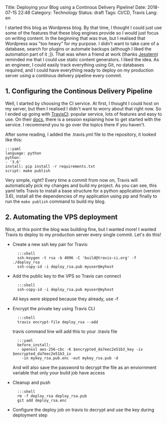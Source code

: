 Title: Deploying your Blog using a Continous Delivery Pipeline!
Date: 2018-07-15 22:48
Category: Technology
Status: draft
Tags: CI/CD, Travis
Lang: en

I started this blog as Wordpress blog. By that time, I thought I could just use some of the features
that these blog engines provide so I would just focus on writing content. In the beginning that was
true, but I realised that Wordpress was "too heavy" for my purpose. I didn't want to take care of a
database, search for plugins or automate backups (although I liked the automation part of it ;]). That was when a friend at work (thanks [Jesstern](http://jsstrn.me/)) reminded me that I could use static content generators. I liked the idea. As an engineer, I could easily track everything using Git, no databases required,
and I could have everything ready to deploy on my production server using a continous delivery pipeline every commit.

## 1. Configuring the Continous Delivery Pipeline
Well, I started by choosing the CI service. At first, I thought I could host on my server, but then I realised I didn't want to worry about that right now.
So I ended up going with [TravisCI](http://travis-ci.org): popular service, lots of features and easy to use.
On their [docs](https://docs.travis-ci.com/user/getting-started/#To-get-started-with-Travis-CI), there is a session explaining how to get started with the service.
I recommend you to go over the topics there if you haven't.

After some reading, I added the .travis.yml file to the repository, it looked like this:

    :::yaml
    language: python
    python:
    - '3.6'
    install: pip install -r requirements.txt
    script: make publish

Very simple, right? Every time a commit from now on, Travis will automatically pick my changes and build my project. As you can see, this yaml tells Travis to install
a base structure for a python application (version 3.6), install all the dependencies of my application using pip and finally to run the `make publish` command
to build my blog.

## 2. Automating the VPS deployment
Nice, at this point the blog was building fine, but I wanted more! I wanted Travis to deploy to my production server every single commit. Let's do this!

* Create a new ssh key pair for Travis:

        :::shell
        ssh-keygen -t rsa -b 4096 -C 'build@travis-ci.org' -f ./deploy_rsa
        ssh-copy-id -i deploy_rsa.pub myuser@myhost

* Add the public key to the VPS so Travis can connect

        :::shell
        ssh-copy-id -i deploy_rsa.pub myuser@myhost
    All keys were skipped because they already, use -f

* Encrypt the private key using Travis CLI

        :::shell
        travis encrypt-file deploy_rsa --add

    travis command line will add this to your .travis file

        :::yaml
        before_install:
        - openssl aes-256-cbc -K $encrypted_da7eec2e51b3_key -iv $encrypted_da7eec2e51b3_iv
          -in mykey_rsa.pub.enc -out mykey_rsa.pub -d

    And will also save the password to decrypt the file as an enviornment variable that only your build job have access


* Cleanup and push

        :::shell
        rm -f deploy_rsa deploy_rsa.pub
        git add deploy_rsa.enc

* Configure the deploy job on travis to decrypt and use the key during deployment step
